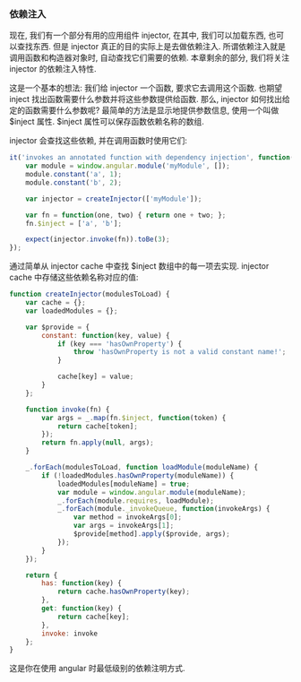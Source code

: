 ### 依赖注入

现在, 我们有一个部分有用的应用组件 injector, 在其中, 我们可以加载东西, 也可以查找东西. 但是 injector 真正的目的实际上是去做依赖注入.
所谓依赖注入就是调用函数和构造器对象时, 自动查找它们需要的依赖. 本章剩余的部分, 我们将关注 injector 的依赖注入特性.

这是一个基本的想法: 我们给 injector 一个函数, 要求它去调用这个函数. 也期望 inject 找出函数需要什么参数并将这些参数提供给函数.
那么, injector 如何找出给定的函数需要什么参数呢? 最简单的方法是显示地提供参数信息, 使用一个叫做 $inject 属性. $inject 属性可以保存函数依赖名称的数组.

injector 会查找这些依赖, 并在调用函数时使用它们:

```js
it('invokes an annotated function with dependency injection', function() {
    var module = window.angular.module('myModule', []);
    module.constant('a', 1);
    module.constant('b', 2);

    var injector = createInjector(['myModule']);

    var fn = function(one, two) { return one + two; };
    fn.$inject = ['a', 'b'];

    expect(injector.invoke(fn)).toBe(3);
});
```

通过简单从 injector cache 中查找 $inject 数组中的每一项去实现. injector cache 中存储这些依赖名称对应的值:

```js
function createInjector(modulesToLoad) {
    var cache = {};
    var loadedModules = {};

    var $provide = {
        constant: function(key, value) {
            if (key === 'hasOwnProperty') {
                throw 'hasOwnProperty is not a valid constant name!';
            }

            cache[key] = value;
        }
    };

    function invoke(fn) {
        var args = _.map(fn.$inject, function(token) {
            return cache[token];
        });
        return fn.apply(null, args);
    }

    _.forEach(modulesToLoad, function loadModule(moduleName) {
        if (!loadedModules.hasOwnProperty(moduleName)) {
            loadedModules[moduleName] = true;
            var module = window.angular.module(moduleName);
            _.forEach(module.requires, loadModule);
            _.forEach(module._invokeQueue, function(invokeArgs) {
                var method = invokeArgs[0];
                var args = invokeArgs[1];
                $provide[method].apply($provide, args);
            });
        }
    });

    return {
        has: function(key) {
            return cache.hasOwnProperty(key);
        },
        get: function(key) {
            return cache[key];
        },
        invoke: invoke
    };
}
```

这是你在使用 angular 时最低级别的依赖注明方式.
